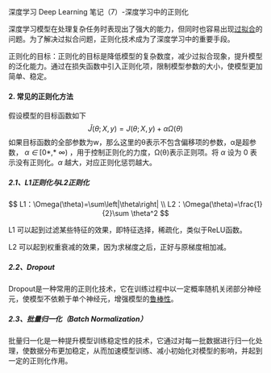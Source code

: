 深度学习 Deep Learning 笔记（7）-深度学习中的正则化



深度学习模型在处理复杂任务时表现出了强大的能力，但同时也容易出现[过拟合](https://zhida.zhihu.com/search?q=过拟合&zhida_source=entity&is_preview=1)的问题。为了解决过拟合问题，正则化技术成为了深度学习中的重要手段。

正则化的目标：正则化的目标是降低模型的复杂数度，减少过拟合现象，提升模型的泛化能力。通过在损失函数中引入正则化项，限制模型参数的大小，使模型更加简单、稳定。

#### 2. 常见的正则化方法

假设模型的目标函数如下
$$
\breve{J}\left(\theta;X,y\right)=J(\theta;X,y)+\alpha\Omega(\theta)
$$
如果目标函数的全部参数为w，那么这里的θ表示不包含偏移项的参数，α是超参数， *α* *∈* [0*,* *∞*) ，用于控制正则化的力度，Ω(θ)表示正则项。将 *α* 设为 0 表示没有正则化。*α* 越大，对应正则化惩罚越大。



##### 2.1、L1正则化与L2正则化

$$
L1：\Omega(\theta)=\sum\left|\theta\right| \\
L2：\Omega(\theta)=\frac{1}{2}\sum \theta^2
$$

L1 可以起到过滤某些特征的效果，即特征选择，稀疏化，类似于ReLU函数。

L2 可以起到权重衰减的效果，因为求梯度之后，正好与原梯度相加减。



##### 2.2、Dropout

Dropout是一种常用的正则化技术，它在训练过程中以一定概率随机关闭部分神经元，使模型不依赖于单个神经元，增强模型的[鲁棒性](https://zhida.zhihu.com/search?q=鲁棒性&zhida_source=entity&is_preview=1)。



##### 2.3、批量归一化（Batch Normalization）

批量归一化是一种提升模型训练稳定性的技术，它通过对每一批数据进行归一化处理，使数据分布更加稳定，从而加速模型训练、减小初始化对模型的影响，并起到一定的正则化作用。